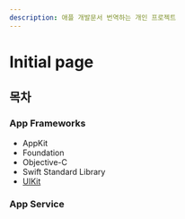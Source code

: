 ```yaml
---
description: 애플 개발문서 번역하는 개인 프로젝트
---
```


# Initial page

## 목차

### App Frameworks

* AppKit
* Foundation
* Objective-C
* Swift Standard Library
* [UIKit](https://melodyarchive.gitbook.io/sagwa/uikit)

### App Service



